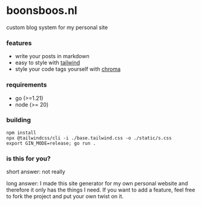 # boonsboos.nl

custom blog system for my personal site

### features
- write your posts in markdown
- easy to style with [tailwind](https://tailwindcss.com)
- style your code tags yourself with [chroma](https://github.com/alecthomas/chroma)

### requirements
- go (>=1.21)
- node (>= 20)

### building
```shell
npm install
npx @tailwindcss/cli -i ./base.tailwind.css -o ./static/s.css
export GIN_MODE=release; go run .
```

### is this for you?
short answer: not really

long answer: I made this site generator for my own personal website and therefore it only has the things I need. If you want to add a feature, feel free to fork the project and put your own twist on it.